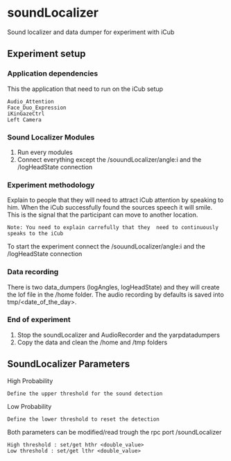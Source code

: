 # soundLocalizer
Sound localizer and data dumper for experiment with iCub


## Experiment setup
### Application dependencies
This the application that need to run on the iCub setup

    Audio_Attention
    Face_Duo_Expression
    iKinGazeCtrl
    Left Camera

### Sound Localizer Modules
1. Run every modules 
2. Connect everything except the /souundLocalizer/angle:i  and the /logHeadState connection


### Experiment methodology
Explain to  people that they will need to attract iCub attention by speaking to him. When the iCub successfully
found the sources speech it will smile. This is the signal that the participant can move to another location.
    
    Note: You need to explain carrefully that they  need to continuously speaks to the iCub

To start the experiment connect the /souundLocalizer/angle:i  and the /logHeadState connection

### Data recording
There is two data_dumpers (logAngles, logHeadState) and they will create the lof file in the /home folder. 
The audio recording by defaults is saved into tmp/<date_of_the_day>.

### End of experiment
1. Stop the soundLocalizer and AudioRecorder and the  yarpdatadumpers
2. Copy the data and clean the /home and /tmp folders


## SoundLocalizer Parameters
High Probability

    Define the upper threshold for the sound detection
    
Low Probability

    Define the lower threshold to reset the detection
    
Both parameters can be modified/read trough the rpc port /soundLocalizer

    High threshold : set/get hthr <double_value> 
    Low threshold : set/get lthr <double_value> 